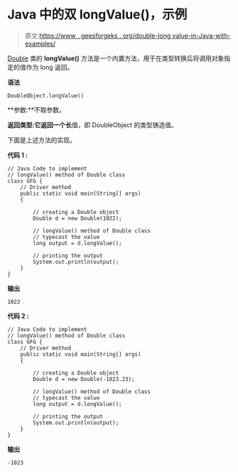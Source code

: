 # Java 中的双 longValue()，示例

> 原文:[https://www . geesforgeks . org/double-long value-in-Java-with-examples/](https://www.geeksforgeeks.org/double-longvalue-in-java-with-examples/)

[Double](https://www.geeksforgeeks.org/java-lang-double-class-java/) 类的 **longValue()** 方法是一个内置方法，用于在类型转换后将调用对象指定的值作为 long 返回。

**语法**

```
DoubleObject.longValue()

```

**参数:**不取参数。

**返回类型:**它返回一个**长**值，即 DoubleObject 的类型铸造值。

下面是上述方法的实现。

**代码 1 :**

```
// Java Code to implement 
// longValue() method of Double class
class GFG {
    // Driver method
    public static void main(String[] args)
    {

        // creating a Double object
        Double d = new Double(1022);

        // longValue() method of Double class
        // typecast the value
        long output = d.longValue();

        // printing the output
        System.out.println(output);
    }
}
```

**输出**

```
1022

```

**代码 2 :**

```
// Java Code to implement 
// longValue() method of Double class
class GFG {
    // Driver method
    public static void main(String[] args)
    {

        // creating a Double object
        Double d = new Double(-1023.23);

        // longValue() method of Double class
        // typecast the value
        long output = d.longValue();

        // printing the output
        System.out.println(output);
    }
}
```

**输出**

```
-1023

```